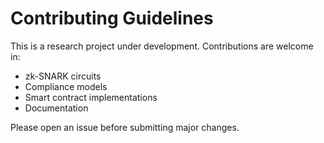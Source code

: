 # Contributing Guidelines
This is a research project under development. Contributions are welcome in:
- zk-SNARK circuits
- Compliance models
- Smart contract implementations
- Documentation

Please open an issue before submitting major changes.
